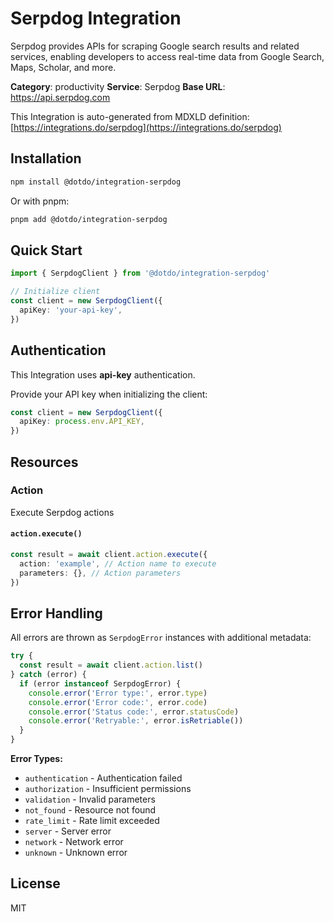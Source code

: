 # Serpdog Integration

Serpdog provides APIs for scraping Google search results and related services, enabling developers to access real-time data from Google Search, Maps, Scholar, and more.

**Category**: productivity
**Service**: Serpdog
**Base URL**: https://api.serpdog.com

This Integration is auto-generated from MDXLD definition: [https://integrations.do/serpdog](https://integrations.do/serpdog)

## Installation

```bash
npm install @dotdo/integration-serpdog
```

Or with pnpm:

```bash
pnpm add @dotdo/integration-serpdog
```

## Quick Start

```typescript
import { SerpdogClient } from '@dotdo/integration-serpdog'

// Initialize client
const client = new SerpdogClient({
  apiKey: 'your-api-key',
})
```

## Authentication

This Integration uses **api-key** authentication.

Provide your API key when initializing the client:

```typescript
const client = new SerpdogClient({
  apiKey: process.env.API_KEY,
})
```

## Resources

### Action

Execute Serpdog actions

#### `action.execute()`

```typescript
const result = await client.action.execute({
  action: 'example', // Action name to execute
  parameters: {}, // Action parameters
})
```

## Error Handling

All errors are thrown as `SerpdogError` instances with additional metadata:

```typescript
try {
  const result = await client.action.list()
} catch (error) {
  if (error instanceof SerpdogError) {
    console.error('Error type:', error.type)
    console.error('Error code:', error.code)
    console.error('Status code:', error.statusCode)
    console.error('Retryable:', error.isRetriable())
  }
}
```

**Error Types:**

- `authentication` - Authentication failed
- `authorization` - Insufficient permissions
- `validation` - Invalid parameters
- `not_found` - Resource not found
- `rate_limit` - Rate limit exceeded
- `server` - Server error
- `network` - Network error
- `unknown` - Unknown error

## License

MIT
